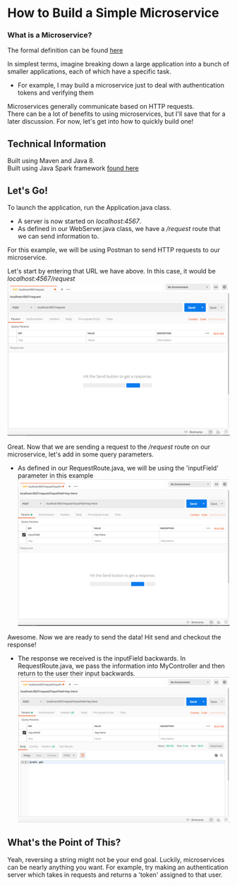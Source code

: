 # How to Build a Simple Microservice
### What is a Microservice?

The formal definition can be found [here](https://en.wikipedia.org/wiki/Microservices)

In simplest terms, imagine breaking down a large application into a bunch of smaller applications, each of which have a specific task.
* For example, I may build a microservice just to deal with authentication tokens and verifying them  

Microservices generally communicate based on HTTP requests.<br>
There can be a lot of benefits to using microservices, but I'll save that for a later discussion. For now, let's get into how to quickly build one!

## Technical Information
Built using Maven and Java 8.<br>
Built using Java Spark framework [found here](http://sparkjava.com/)

## Let's Go!
To launch the application, run the Application.java class.

* A server is now started on *localhost:4567*.
* As defined in our WebServer.java class, we have a */request* route that we can send information to.

For this example, we will be using Postman to send HTTP requests to our microservice.

Let's start by entering that URL we have above. In this case, it would be *localhost:4567/request*
![Postman image](docs/postman1.png)

Great. Now that we are sending a request to the */request* route on our microservice, let's add in some query parameters.
* As defined in our RequestRoute.java, we will be using the 'inputField' parameter in this example
![Postman image](docs/postman2.png)

Awesome. Now we are ready to send the data! Hit send and checkout the response!
* The response we received is the inputField backwards. In RequestRoute.java, we pass the information into MyController and then return to the user their input backwards.
![Postman image](docs/postman3.png)

## What's the Point of This?
Yeah, reversing a string might not be your end goal. Luckily, microservices can be nearly anything you want. For example, try making an
 authentication server which takes in requests and returns a 'token' assigned to that user.